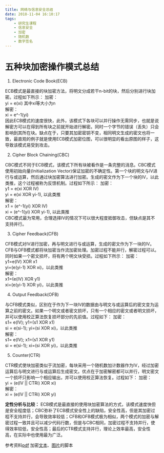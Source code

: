 ```yaml
---
title: 网络与信息安全总结
date: 2018-11-04 16:10:17
tags: 
    - 研究生课程
    - 信息安全
    - 加密
    - 随机数
    - 数字签名
---
```


# 五种块加密操作模式总结

1. Electronic Code Book(ECB)

ECB模式是最直接的块加密方法，将明文分成若干n-bit的块，然后分别进行块加密。过程如下所示：
加密：  
yi = e(xi) 其中xi等大小为n  
解密：  
xi = e^-1(yi)  
因此ECB模式的速度很快，此外，该模式下各块可以并行操作无需同步，也就是说解密方可以在得到所有块之前就开始进行解密。同时一个字节的错误（丢失）只会影响到其所在块。缺点在于，只要其加密密钥不变，相同明文生成的密文也将一致，最直观的例子就是使用ECB模式加密位图，可以很明显的看出原图的样子，这导致该模式易受到攻击。

2. Cipher Block Chaining(CBC)

CBC模式不同于ECB模式，该模式下所有块被看作是一条完整的消息。CBC模式使用初始向量(Initialization Vector)保证加密的不确定性。第一个块的明文与IV进行与或运算，然后通过块加密算法进行加密。生成的密文作为下一个块的IV，以此类推，这个过程被称为反馈机制。过程如下所示：
加密：  
    y1 = e(xi XOR IV)  
    yi = e(xi XOR yi-1), 以此类推  
解密：  
    x1 = (e^-1(yi) XOR IV)  
    xi = (e^-1(yi) XOR yi-1), 以此类推  
CBC模式最为常用，合理选择IV的情况下可以很大程度抵御攻击，但缺点是其不支持并行。

3. Cipher Feedback(CFB)

CFB模式对IV进行加密，再与明文进行与或运算，生成的密文作为下一块的IV。CFB与OFB模式都将块加密当作流加密处理。加密过程不能并行，解密过程可以。同时如果一个密文损坏，将有两个明文块受损。过程如下所示：
加密：  
y1=e(IV) XOR x1  
yi=(e(yi-1) XOR xi)，以此类推  
解密：  
x1=(e(IV) XOR y1)  
xi=(e(yi-1) XOR yi)，以此类推  

4. Output Feedback(OFB)

与CFB模式类似，区别在于作为下一块IV的数据由与明文与或运算后的密文变为运算之前的密文。如果一个明文或者密文损坏，只有一个相应的密文或者明文损坏，并可以使用校正算法恢复损坏部分的先前值。过程如下：
加密：  
s1= e(IV); y1=(s1 XOR x1)  
si = e(si-1); yi=(si XOR xi)，以此类推  
解密：  
s1= e(IV); x1=(s1 XOR y1)  
si = e(si-1); xi=(si XOR yi)，以此类推  

5. Counter(CTR)

CTR模式使块加密类似于流加密，每块采用一个随机数加计数器作为IV，经过加密运算后与明文进行与或运算后生成密文。优点在于加密解密都可以并行，明文密文一个损坏只影响一个相应输出，并可以使用校正算法恢复。过程如下：
加密：  
yi = (e(IV || CTRi) XOR xi)  
解密：  
xi = (e(IV || CTRi) XOR yi)  

**定性分析与比较：**
ECB模式是最直接的使用块加密算法的方式，该模式速度快但是安全程度低；CBC弥补了ECB模式安全性上的缺陷，安全性高，但是其加密过程不支持并行，会导致效率较低；CFB和OFB模式极为相似，两个模式的加密与解密过程一致并且可以减少代码行数，但是与CBC相同，加密过程不支持并行，使得效率较低，安全性高；最后的CTR模式支持并行，理论上效率最高，安全性高，在实际中也使用最为广泛。

参考资料[pdf](ref.pdf)
加密[文本](text.py)、[图片](pic.py)的脚本